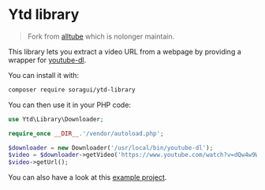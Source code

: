 # Ytd library

> Fork from [alltube](https://github.com/Rudloff/alltube-library) which is nolonger maintain.

This library lets you extract a video URL from a webpage
by providing a wrapper
for [youtube-dl](https://ytdl-org.github.io/youtube-dl/index.html).

You can install it with:

```bash
composer require soragui/ytd-library
```

You can then use it in your PHP code:

```php
use Ytd\Library\Downloader;

require_once __DIR__.'/vendor/autoload.php';

$downloader = new Downloader('/usr/local/bin/youtube-dl');
$video = $downloader->getVideo('https://www.youtube.com/watch?v=dQw4w9WgXcQ');
$video->getUrl();
```

You can also have a look at
this [example project](https://github.com/Rudloff/alltube-example-project).
